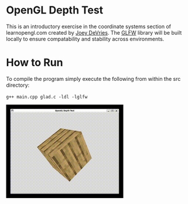 # OpenGL Depth Test

This is an introductory exercise in the coordinate systems section of learnopengl.com created by [Joey DeVries](https://github.com/JoeyDeVries). 
The [GLFW](https://github.com/glfw/glfw) library will be built locally to ensure compatability and stability across environments.

# How to Run

To compile the program simply execute the following from within the src directory:

`g++ main.cpp glad.c -ldl -lglfw`

![demo](src/demo.gif)
